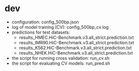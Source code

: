 # dev

- configuration: config_500bp.json  
- log of model training (CV): config_500bp_cv.log  
- predictions for test datasets:  
    - results_HMEC.HiC-Benchmark.v3.all_strict.prediction.txt  
    - results_IMR90.HiC-Benchmark.v3.all_strict.prediction.txt  
    - results_K562.HiC-Benchmark.v3.all_strict.prediction.txt  
    - results_NHEK.HiC-Benchmark.v3.all_strict.prediction.txt  
- the script for running cross validation: run_cv.sh
- the script for evaluating CV models: run_pred.sh


